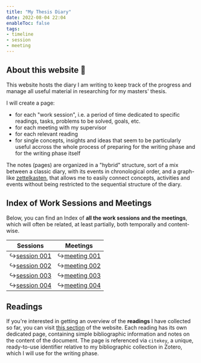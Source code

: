 ```yaml
---
title: "My Thesis Diary"
date: 2022-08-04 22:04
enableToc: false
tags:
- timeline
- session
- meeting
---
```

## About this website 📓

This website hosts the diary I am writing to keep track of the progress and manage all useful material in researching for my masters' thesis.

I will create a page:
* for each "work session", i.e. a period of time dedicated to specific readings, tasks, problems to be solved, goals, etc.
* for each meeting with my supervisor
* for each relevant reading
* for single concepts, insights and ideas that seem to be particularly useful accross the whole process of preparing for the writing phase and for the writing phase itself

The notes (pages) are organized in a "hybrid" structure, sort of a mix between a classic diary, with its events in chronological order, and a graph-like [zettelkasten](https://en.wikipedia.org/wiki/Zettelkasten), that allows me to easily connect concepts, activities and events without being restricted to the sequential structure of the diary.


## Index of Work Sessions and Meetings

Below, you can find an Index of **all the work sessions and the meetings**, which will often be related, at least partially, both temporally and content-wise. 


| **Sessions** | **Meetings** |
| ---------| ---------|
| ↪️[session 001](notes/sessions/session%20001.md) |↪️[meeting 001](notes/meetings/meeting%20001.md) |
| ↪️[session 002](notes/sessions/session%20002.md) |↪️[meeting 002](notes/meetings/meeting%20002.md) |
| ↪️[session 003](notes/sessions/session%20003.md) |↪️[meeting 003](notes/meetings/meeting%20003.md) |
| ↪️[session 004](notes/sessions/session%20004.md) |↪️[meeting 004](notes/meetings/meeting%20004.md) |


## Readings

If you're interested in getting an overview of the **readings** I have collected so far, you can visit [this section](https://eliarizzetto.github.io/quartz/tags/reading) of the website. Each reading has its own dedicated page, containing simple bibliographic information and notes on the content of the document. The page is referenced via `citekey`, a unique, ready-to-use identifier relative to my bibliographic collection in Zotero, which I will use for the writing phase. 



